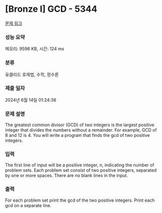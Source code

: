 # [Bronze I] GCD - 5344 

[문제 링크](https://www.acmicpc.net/problem/5344) 

### 성능 요약

메모리: 9596 KB, 시간: 124 ms

### 분류

유클리드 호제법, 수학, 정수론

### 제출 일자

2024년 6월 14일 01:24:38

### 문제 설명

<p>The greatest common divisor (GCD) of two integers is the largest positive integer that divides the numbers without a remainder. For example, GCD of 8 and 12 is 4. You will write a program that finds the gcd of two positive integers.</p>

### 입력 

 <p>The first line of input will be a positive integer, n, indicating the number of problem sets. Each problem set consist of two positive integers, separated by one or more spaces. There are no blank lines in the input.</p>

### 출력 

 <p>For each problem set print the gcd of the two positive integers. Print each gcd on a separate line.</p>

